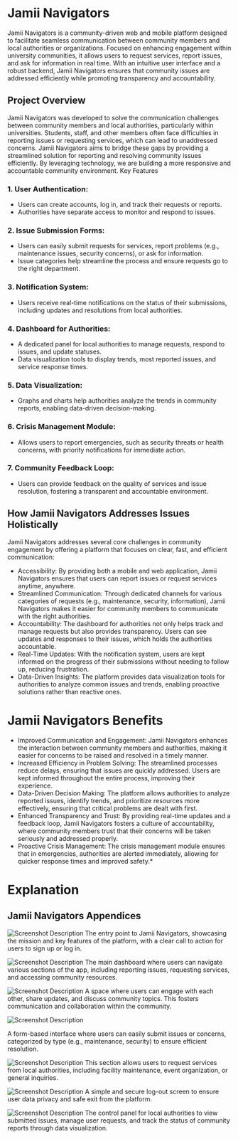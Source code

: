 # Jamii Navigators
Jamii Navigators is a community-driven web and mobile platform designed to facilitate seamless communication between community members and local authorities or organizations. Focused on enhancing engagement within university communities, it allows users to request services, report issues, and ask for information in real time. With an intuitive user interface and a robust backend, Jamii Navigators ensures that community issues are addressed efficiently while promoting transparency and accountability.

## Project Overview
Jamii Navigators was developed to solve the communication challenges between community members and local authorities, particularly within universities. Students, staff, and other members often face difficulties in reporting issues or requesting services, which can lead to unaddressed concerns. Jamii Navigators aims to bridge these gaps by providing a streamlined solution for reporting and resolving community issues efficiently. By leveraging technology, we are building a more responsive and accountable community environment.
Key Features
### 1. User Authentication:
   - Users can create accounts, log in, and track their requests or reports.
   - Authorities have separate access to monitor and respond to issues.
### 2. Issue Submission Forms:
   - Users can easily submit requests for services, report problems (e.g., maintenance issues, security concerns), or ask for information.
   - Issue categories help streamline the process and ensure requests go to the right department.
### 3. Notification System:
   - Users receive real-time notifications on the status of their submissions, including updates and resolutions from local authorities.

### 4. Dashboard for Authorities:
   - A dedicated panel for local authorities to manage requests, respond to issues, and update statuses.
   - Data visualization tools to display trends, most reported issues, and service response times.
### 5. Data Visualization:
   - Graphs and charts help authorities analyze the trends in community reports, enabling data-driven decision-making.
### 6. Crisis Management Module:
   - Allows users to report emergencies, such as security threats or health concerns, with priority notifications for immediate action.
### 7. Community Feedback Loop:
   - Users can provide feedback on the quality of services and issue resolution, fostering a transparent and accountable environment.
## How Jamii Navigators Addresses Issues Holistically
Jamii Navigators addresses several core challenges in community engagement by offering a platform that focuses on clear, fast, and efficient communication:
- Accessibility: By providing both a mobile and web application, Jamii Navigators ensures that users can report issues or request services anytime, anywhere.
- Streamlined Communication: Through dedicated channels for various categories of requests (e.g., maintenance, security, information), Jamii Navigators makes it easier for community members to communicate with the right authorities.
- Accountability: The dashboard for authorities not only helps track and manage requests but also provides transparency. Users can see updates and responses to their issues, which holds the authorities accountable.
- Real-Time Updates: With the notification system, users are kept informed on the progress of their submissions without needing to follow up, reducing frustration.
- Data-Driven Insights: The platform provides data visualization tools for authorities to analyze common issues and trends, enabling proactive solutions rather than reactive ones.

# Jamii Navigators Benefits

- Improved Communication and Engagement: Jamii Navigators enhances the interaction between community members and authorities, making it easier for concerns to be raised and resolved in a timely manner.
- Increased Efficiency in Problem Solving: The streamlined processes reduce delays, ensuring that issues are quickly addressed. Users are kept informed throughout the entire process, improving their experience.
- Data-Driven Decision Making: The platform allows authorities to analyze reported issues, identify trends, and prioritize resources more effectively, ensuring that critical problems are dealt with first.
- Enhanced Transparency and Trust: By providing real-time updates and a feedback loop, Jamii Navigators fosters a culture of accountability, where community members trust that their concerns will be taken seriously and addressed properly.
- Proactive Crisis Management: The crisis management module ensures that in emergencies, authorities are alerted immediately, allowing for quicker response times and improved safety.*
# Explanation
## Jamii Navigators Appendices
![Screenshot Description](Src/screenshots/Landingpage.png) 
The entry point to Jamii Navigators, showcasing the mission and key features of the platform, with a clear call to action for users to sign up or log in.

![Screenshot Description](Src/screenshots/Home.png) 
The main dashboard where users can navigate various sections of the app, including reporting issues, requesting services, and accessing community resources.

![Screenshot Description](Src/screenshots/Community_Forum.png) 
A space where users can engage with each other, share updates, and discuss community topics. This fosters communication and collaboration within the community.

![Screenshot Description](Src/screenshots/Report_Issues.png) 

A form-based interface where users can easily submit issues or concerns, categorized by type (e.g., maintenance, security) to ensure efficient resolution.

![Screenshot Description](Src/screenshots/Request.png) 
This section allows users to request services from local authorities, including facility maintenance, event organization, or general inquiries.

![Screenshot Description](Src/screenshots/Log_out.png)
A simple and secure log-out screen to ensure user data privacy and safe exit from the platform.

![Screenshot Description](Src/screenshots/Admin_Dashboard.png) 
The control panel for local authorities to view submitted issues, manage user requests, and track the status of community reports through data visualization.
